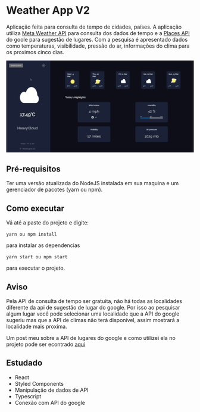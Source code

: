 # Weather App V2


Aplicação feita para consulta de tempo de cidades, países. A aplicação utiliza  [Meta Weather API](https://www.metaweather.com/api/) para consulta dos dados de tempo e a [Places API](https://developers.google.com/maps/documentation/places/web-service/overview?hl=vi) do goole para sugestão de lugares. Com a pesquisa é apresentado dados como temperaturas, visibilidade, pressão do ar, informações do clima para os proximos cinco dias.

<p align="center">
  <img src="/demo/weather-gif.gif" />
</p>


## Pré-requisitos
Ter uma versão atualizada do NodeJS instalada em sua maquina e um gerenciador de pacotes (yarn ou npm).

## Como executar
Vá até a paste do projeto e digite:
```
yarn ou npm install
```
para instalar as dependencias
```
yarn start ou npm start
```
para executar o projeto.

## Aviso
Pela API de consulta de tempo ser gratuita, não há todas as localidades diferente da api de sugestão de lugar do google. Por isso ao pesquisar algum lugar você pode selecionar uma localidade que a API do google sugeriu mas que a API de climas não terá disponível, assim mostrará a localidade mais proxima.

Um post meu sobre a API de lugares do google e como utilizei ela no projeto pode ser econtrado [aqui](https://grossis.hashnode.dev/como-utilizar-a-api-de-sugestao-de-lugares-do-google-com-react-e-typescript)

## Estudado
* React
* Styled Components
* Manipulação de dados de API
* Typescript
* Conexão com API do google
